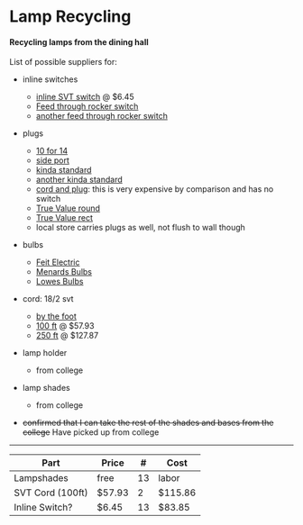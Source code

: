 # Lamp Recycling

#### Recycling lamps from the dining hall

List of possible suppliers for:


 - inline switches
   - [inline SVT switch](https://www.nostalgicbulbs.com/collections/all-cord-switches/products/b3092-50) @ $6.45
   - [Feed through rocker switch](https://www.menards.com/main/electrical/light-switches-dimmers-outlets/light-switches/eaton-feed-through-cord-switch-brown/bp933b/p-1444427452667-c-6324.htm?tid=-7514875377910566496&ipos=12)
   - [another feed through rocker switch](https://www.menards.com/main/electrical/light-switches-dimmers-outlets/light-switches/smart-electrician-brown-heavy-duty-cord-switch/91350/p-12148367795335690-c-6324.htm?tid=5249804315044236616&ipos=101)


 - plugs
   - [10 for 14](https://www.amazon.com/Leviton-101-P-Residential-Polarized-Non-Grounding/dp/B005KL8SXK?th=1)
   - [side port](https://www.lowes.com/pd/Eaton-15-Amp-Volt-Black-2-Wire/3568794)
   - [kinda standard](https://www.lowes.com/pd/Pass-Seymour-Legrand-15-Amp-Volt-Black-2-Wire-Plug/3536378)
   - [another kinda standard](https://www.menards.com/main/electrical/light-switches-dimmers-outlets/plugs/legrand-reg-pass-seymour-reg-15-amp-125-volt-black-plug/sa540bkcc10/p-1444451226818.htm)
   - [cord and plug](https://www.antiquelampsupply.com/black-18-3-svt-cord-set-with-3-prong-polarized-plug-set-choice-of-length.html): this is very expensive by comparison and has no switch
   - [True Value round](https://www.truevalue.com/catalog/product/view/id/59398/s/round-construction-plug-residential-thermoplastic-15-amp-125-volt-black/category/1084/)
   - [True Value rect](https://www.truevalue.com/shop/electrical/plugs-connectors/plugs-connectors-straight-blade-standard-grade/easy-installation-quick-plug-white-2-pk)
   - local store carries plugs as well, not flush to wall though


 - bulbs
   - [Feit Electric](https://www.menards.com/main/electrical/light-bulbs/led-light-bulbs/feit-electric-60w-equivalent-g16-1-2-soft-white-dimmable-led-light-bulb/bpg1660927cafil-2-rp/p-2654092911148254-c-7482.htm?tid=-4546246936774116851&ipos=6)
   - [Menards Bulbs](https://www.menards.com/main/electrical/light-bulbs/led-light-bulbs/c-7482.htm?queryType=allItems&Spec_BulbShape_facet=Globe&rid=ZCvYbfhFZj&Spec_BaseType_facet=E12+Candelabra)
   - [Lowes Bulbs](https://www.lowes.com/pl/Candelabra-base-e-12--General-purpose-led-light-bulbs-Light-bulbs-Lighting-ceiling-fans/2016985961?sortMethod=sortBy_bestSellers&refinement=4294691412)


 - cord: 18/2 svt
   - [by the foot](https://www.nostalgicbulbs.com/products/pendant-black-round-2-conductor-cord-per-ft-html)
   - [100 ft](https://www.nostalgicbulbs.com/products/pendant-black-round-2-conductor-cord-100-ft-spool-html) @ $57.93
   - [250 ft](https://www.nostalgicbulbs.com/collections/pendant-lamp-wire/products/pendant-black-round-2-conductor-cord-250-ft-spool) @ $127.87


 - lamp holder
   - from college


- lamp shades
   - from college


- ~~confirmed that I can take the rest of the shades and bases from the college~~ Have picked up from college

---

|       Part       | Price |  #  | Cost    |
|------------------|-------|-----|---------|
| Lampshades       | free  | 13  | labor   |
| SVT Cord (100ft) | $57.93|  2  | $115.86 |
|  Inline Switch?  | $6.45 | 13  | $83.85  |

